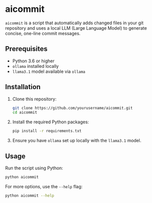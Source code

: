 # aicommit

`aicommit` is a script that automatically adds changed files in your git repository and uses a local LLM (Large Language Model) to generate concise, one-line commit messages.

## Prerequisites

- Python 3.6 or higher
- `ollama` installed locally
- `llama3.1` model available via `ollama`

## Installation

1. Clone this repository:
   ```bash
   git clone https://github.com/yourusername/aicommit.git
   cd aicommit
   ```

2. Install the required Python packages:
   ```bash
   pip install -r requirements.txt
   ```

3. Ensure you have `ollama` set up locally with the `llama3.1` model.

## Usage

Run the script using Python:
```bash
python aicommit
```

For more options, use the `--help` flag:
```bash
python aicommit --help
```
